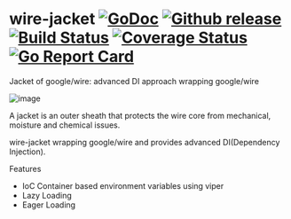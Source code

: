 # wire-jacket [![GoDoc][doc-img]][doc] [![Github release][release-img]][release] [![Build Status][ci-img]][ci] [![Coverage Status][cov-img]][cov] [![Go Report Card][report-card-img]][report-card]
Jacket of google/wire: advanced DI approach wrapping google/wire

![image](https://user-images.githubusercontent.com/24886864/132741198-7a92ef0a-7d59-4f3a-933c-fd5e830a31a4.png)

A jacket is an outer sheath that protects the wire core from mechanical, moisture and chemical issues.

wire-jacket wrapping google/wire and provides advanced DI(Dependency Injection).


Features
- IoC Container based environment variables using viper
- Lazy Loading
- Eager Loading


[doc-img]: http://img.shields.io/badge/GoDoc-Reference-blue.svg
[doc]: https://pkg.go.dev/github.com/bang9211/wire-jacket

[release-img]: https://img.shields.io/github/release/bang9211/wire-jacket.svg
[release]: https://github.com/bang9211/wire-jacket/releases

[ci-img]: https://github.com/bang9211/wire-jacket/actions/workflows/go.yml/badge.svg
[ci]: https://github.com/bang9211/wire-jacket/actions/workflows/go.yml

[cov-img]: https://codecov.io/gh/bang9211/wire-jacket/branch/master/graph/badge.svg
[cov]: https://codecov.io/gh/bang9211/wire-jacket/branch/main

[report-card-img]: https://goreportcard.com/badge/github.com/bang9211/wire-jacket
[report-card]: https://goreportcard.com/report/github.com/bang9211/wire-jacket

[release-policy]: https://golang.org/doc/devel/release.html#policy
